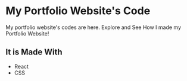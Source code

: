 # My Portfolio Website's Code

My portfolio website's codes are here. Explore and See How I made my Portfolio Website!

## It is Made With

- React
- CSS
